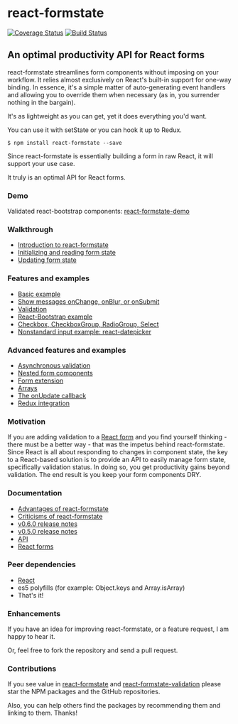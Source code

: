 # react-formstate

[![Coverage Status](https://coveralls.io/repos/github/dtrelogan/react-formstate/badge.svg?branch=master)](https://coveralls.io/github/dtrelogan/react-formstate?branch=master)
[![Build Status](https://travis-ci.org/dtrelogan/react-formstate.svg?branch=master)](https://travis-ci.org/dtrelogan/react-formstate)

## An optimal productivity API for React forms

react-formstate streamlines form components without imposing on your workflow. It relies almost exclusively on React's built-in support for one-way binding. In essence, it's a simple matter of auto-generating event handlers and allowing you to override them when necessary (as in, you surrender nothing in the bargain).

It's as lightweight as you can get, yet it does everything you'd want.

You can use it with setState or you can hook it up to Redux.

    $ npm install react-formstate --save

Since react-formstate is essentially building a form in raw React, it will support your use case.

It truly is an optimal API for React forms.

### Demo

Validated react-bootstrap components: [react-formstate-demo](https://dtrelogan.github.io/react-formstate-demo/)

### Walkthrough

- [Introduction to react-formstate](/docs/introduction.md)
- [Initializing and reading form state](/docs/workingWithFormState.md)
- [Updating form state](/docs/updatingFormState.md)

### Features and examples

- [Basic example](/docs/basicExample.md)
- [Show messages onChange, onBlur, or onSubmit](/docs/showingMessages.md)
- [Validation](/docs/validationWiring.md)
- [React-Bootstrap example](/docs/reactBootstrapExample.md)
- [Checkbox, CheckboxGroup, RadioGroup, Select](/docs/otherInputTypes.md)
- [Nonstandard input example: react-datepicker](/docs/datePickerExample.md)

### Advanced features and examples

- [Asynchronous validation](/docs/asyncExample.md)
- [Nested form components](/docs/nestedFormExample.md)
- [Form extension](/docs/formExtension.md)
- [Arrays](/docs/arrayExample.md)
- [The onUpdate callback](/docs/onUpdateExample.md)
- [Redux integration](/docs/reduxIntegration.md)

### Motivation

If you are adding validation to a [React form](https://facebook.github.io/react/docs/forms.html) and you find yourself thinking - there must be a better way - that was the impetus behind react-formstate. Since React is all about responding to changes in component state, the key to a React-based solution is to provide an API to easily manage form state, specifically validation status. In doing so, you get productivity gains beyond validation. The end result is you keep your form components DRY.

### Documentation

- [Advantages of react-formstate](/docs/advantages.md)
- [Criticisms of react-formstate](/docs/criticisms.md)
- [v0.6.0 release notes](/docs/releaseNotes.0.6.0.md)
- [v0.5.0 release notes](/docs/releaseNotes.0.5.0.md)
- [API](/docs/api.md)
- [React forms](https://facebook.github.io/react/docs/forms.html)

### Peer dependencies

- [React](https://facebook.github.io/react)
- es5 polyfills (for example: Object.keys and Array.isArray)
- That's it!

### Enhancements

If you have an idea for improving react-formstate, or a feature request, I am happy to hear it.

Or, feel free to fork the repository and send a pull request.

### Contributions

If you see value in [react-formstate](https://www.npmjs.com/package/react-formstate) and [react-formstate-validation](https://www.npmjs.com/package/react-formstate-validation) please star the NPM packages and the GitHub repositories.

Also, you can help others find the packages by recommending them and linking to them. Thanks!
